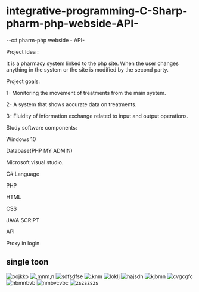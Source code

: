 # integrative-programming-C-Sharp-pharm-php-webside-API-
--c# pharm-php webside - API-

Project Idea :

It is a pharmacy system linked to the php site. When the user changes anything in the system or the site is modified by the second party.


Project goals:

1- Monitoring the movement of treatments from the main system.

2- A system that shows accurate data on treatments.

3- Fluidity of information exchange related to input and output operations.


Study software components:

Windows 10

Database(PHP MY ADMIN)

Microsoft visual studio.

C# Language

PHP

HTML

CSS

JAVA SCRIPT

API

Proxy in login 

single toon
-------------------------------------------------------------------------------------------------------------------------------------------------------------





![oojkko](https://user-images.githubusercontent.com/111537629/201730942-3d91216a-0bd4-423c-ad80-735c0e8d4f7d.PNG)
![,mnm,n](https://user-images.githubusercontent.com/111537629/201730962-d8321e55-32e2-45a4-b23c-afddf03c34d8.PNG)
![sdfsdfse](https://user-images.githubusercontent.com/111537629/201730974-f8d8d8d1-f371-498d-adbd-43c9c85f832a.PNG)
![,knm](https://user-images.githubusercontent.com/111537629/201730979-48b7bc35-67d6-47ee-bf52-01d3dbc68b9e.PNG)
![loklj](https://user-images.githubusercontent.com/111537629/201731096-0c32acc3-cb0b-4a0c-990e-5f7c9b169f97.PNG)
![hajsdh](https://user-images.githubusercontent.com/111537629/201731111-5fda474b-7500-407e-8db9-d314881eb6a5.PNG)
![kjbmn](https://user-images.githubusercontent.com/111537629/201731131-2ca1131e-ac31-457c-aa56-e3b1c6dc117a.PNG)
![cvgcgfc](https://user-images.githubusercontent.com/111537629/201731149-d60480b7-9151-4abc-9119-9dfa671b10b7.PNG)
![nbmnbvb](https://user-images.githubusercontent.com/111537629/201731150-c5add1c7-8e49-4463-a4bc-efd3c2a39ac6.PNG)
![nmbvcvbc](https://user-images.githubusercontent.com/111537629/201731684-59cefba9-6b17-42a4-94b7-9adda77cbba8.PNG)
![zszszszs](https://user-images.githubusercontent.com/111537629/201731791-cbee4797-806d-417d-9c64-bc54b57f083a.PNG)



























